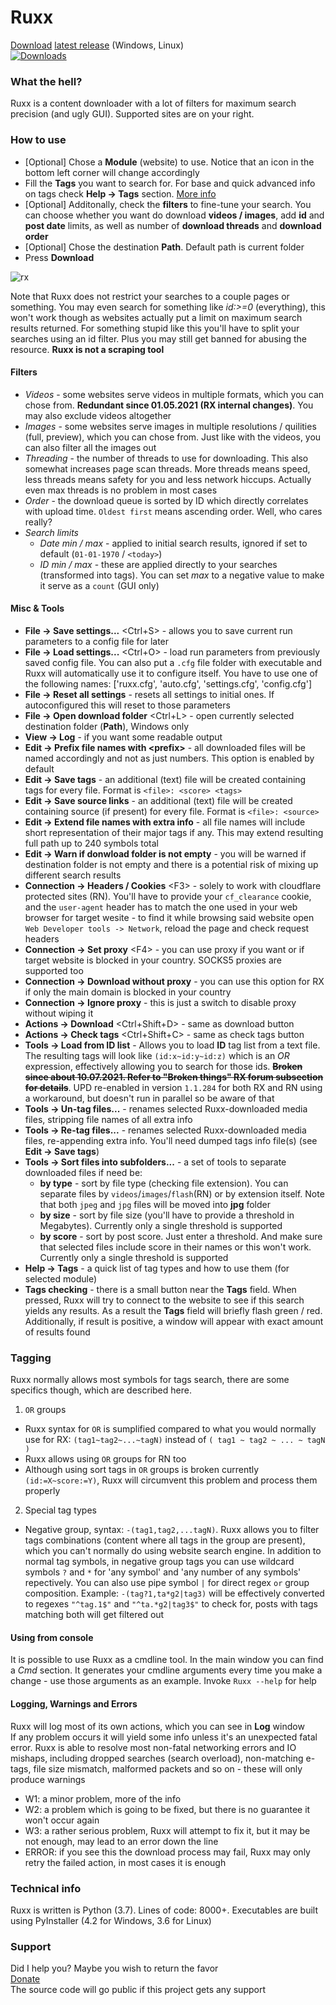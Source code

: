 # Ruxx
[Download](https://github.com/Trickerer01/Ruxx/releases/) [latest release](https://github.com/Trickerer01/Ruxx/releases/latest/) (Windows, Linux)  
[![Downloads](https://img.shields.io/github/downloads/Trickerer01/Ruxx/total?color=brightgreen&style=flat)](https://github.com/Trickerer01/Ruxx/releases/)

### What the hell?
Ruxx is a content downloader with a lot of filters for maximum search precision (and ugly GUI). Supported sites are on your right.

### How to use
- \[Optional] Chose a **Module** (website) to use. Notice that an icon in the bottom left corner will change accordingly
- Fill the **Tags** you want to search for. For base and quick advanced info on tags check **Help -> Tags** section. [More info](#tagging)
- \[Optional] Additonally, check the **filters** to fine-tune your search. You can choose whether you want do download **videos / images**, add **id** and **post date** limits, as well as number of **download threads** and **download order**
- \[Optional] Chose the destination **Path**. Default path is current folder
- Press **Download**

![rx](https://user-images.githubusercontent.com/76029665/196680406-b76e4766-0832-4a08-953f-27b41f9636e5.JPG)

Note that Ruxx does not restrict your searches to a couple pages or something. You may even search for something like *id:>=0* (everything), this won't work though as websites actually put a limit on maximum search results returned. For something stupid like this you'll have to split your searches using an id filter. Plus you may still get banned for abusing the resource. **Ruxx is not a scraping tool**

#### Filters
- *Videos* - some websites serve videos in multiple formats, which you can chose from. **Redundant since 01.05.2021 (RX internal changes)**. You may also exclude videos altogether
- *Images* - some websites serve images in multiple resolutions / quilities (full, preview), which you can chose from. Just like with the videos, you can also filter all the images out
- *Threading* - the number of threads to use for downloading. This also somewhat increases page scan threads. More threads means speed, less threads means safety for you and less network hiccups. Actually even max threads is no problem in most cases
- *Order* - the download queue is sorted by ID which directly correlates with upload time. `Oldest first` means ascending order. Well, who cares really?
- *Search limits*
  - *Date min / max* - applied to initial search results, ignored if set to default (`01-01-1970` / `<today>`)
  - *ID min / max* - these are applied directly to your searches (transformed into tags). You can set *max* to a negative value to make it serve as a `count` (GUI only)

#### Misc & Tools
- **File -> Save settings...** \<Ctrl+S> - allows you to save current run parameters to a config file for later
- **File -> Load settings...** \<Ctrl+O> - load run parameters from previously saved config file. You can also put a `.cfg` file folder with executable and Ruxx will automatically use it to configure itself. You have to use one of the following names: ['ruxx.cfg', 'auto.cfg', 'settings.cfg', 'config.cfg']
- **File -> Reset all settings** - resets all settings to initial ones. If autoconfigured this will reset to those parameters
- **File -> Open download folder** \<Ctrl+L> - open currently selected destination folder (**Path**), Windows only
- **View -> Log** - if you want some readable output
- **Edit -> Prefix file names with \<prefix>** - all downloaded files will be named accordingly and not as just numbers. This option is enabled by default
- **Edit -> Save tags** - an additional (text) file will be created containing tags for every file. Format is `<file>: <score> <tags>`
- **Edit -> Save source links** - an additional (text) file will be created containing source (if present) for every file. Format is `<file>: <source>`
- **Edit -> Extend file names with extra info** - all file names will include short representation of their major tags if any. This may extend resulting full path up to 240 symbols total
- **Edit -> Warn if donwload folder is not empty** - you will be warned if destination folder is not empty and there is a potential risk of mixing up different search results
- **Connection -> Headers / Cookies** \<F3> - solely to work with cloudflare protected sites (RN). You'll have to provide your `cf_clearance` cookie, and the `user-agent` header has to match the one used in your web browser for target wesite - to find it while browsing said website open `Web Developer tools -> Network`, reload the page and check request headers
- **Connection -> Set proxy** \<F4> - you can use proxy if you want or if target website is blocked in your country. SOCKS5 proxies are supported too
- **Connection -> Download without proxy** - you can use this option for RX if only the main domain is blocked in your country
- **Connection -> Ignore proxy** - this is just a switch to disable proxy without wiping it
- **Actions -> Download** \<Ctrl+Shift+D> - same as download button
- **Actions -> Check tags** \<Ctrl+Shift+C> - same as check tags button
- **Tools -> Load from ID list** - Allows you to load **ID** tag list from a text file. The resulting tags will look like `(id:x~id:y~id:z)` which is an *OR* expression, effectively allowing you to search for those ids. ~~**Broken since about 10.07.2021. Refer to "Broken things" RX forum subsection for details**~~. UPD re-enabled in version `1.1.284` for both RX and RN using a workaround, but doesn't run in parallel so be aware of that
- **Tools -> Un-tag files...** - renames selected Ruxx-downloaded media files, stripping file names of all extra info
- **Tools -> Re-tag files...** - renames selected Ruxx-downloaded media files, re-appending extra info. You'll need dumped tags info file(s) (see **Edit -> Save tags**)
- **Tools -> Sort files into subfolders...** - a set of tools to separate downloaded files if need be:
    - **by type** - sort by file type (checking file extension). You can separate files by `videos`/`images`/`flash`(RN) or by extension itself. Note that both `jpeg` and `jpg` files will be moved into **jpg** folder
    - **by size** - sort by file size (you'll have to provide a threshold in Megabytes). Currently only a single threshold is supported
    - **by score** - sort by post score. Just enter a threshold. And make sure that selected files include score in their names or this won't work. Currently only a single threshold is supported
- **Help -> Tags** - a quick list of tag types and how to use them (for selected module)
- **Tags checking** - there is a small button near the **Tags** field. When pressed, Ruxx will try to connect to the website to see if this search yields any results. As a result the **Tags** field will briefly flash green / red. Additionally, if result is positive, a window will appear with exact amount of results found

### Tagging
Ruxx normally allows most symbols for tags search, there are some specifics though, which are described here.  
1. `OR` groups
  - Ruxx syntax for `OR` is sumplified compared to what you would normally use for RX: `(tag1~tag2~...~tagN)` instead of `( tag1 ~ tag2 ~ ... ~ tagN )`
  - Ruxx allows using `OR` groups for RN too
  - Although using sort tags in `OR` groups is broken currently `(id:=X~score:=Y)`, Ruxx will circumvent this problem and process them properly
2. Special tag types
  - Negative group, syntax: `-(tag1,tag2,...tagN)`. Ruxx allows you to filter tags combinations (content where all tags in the group are present), which you can't normally do using website search engine. In addition to normal tag symbols, in negative group tags you can use wildcard symbols `?` and `*` for 'any symbol' and 'any number of any symbols' repectively. You can also use pipe symbol `|` for direct regex `or` group composition. Example: `-(tag?1,ta*g2|tag3)` will be effectively converted to regexes `"^tag.1$"` and `"^ta.*g2|tag3$"` to check for, posts with tags matching both will get filtered out

#### Using from console
It is possible to use Ruxx as a cmdline tool. In the main window you can find a *Cmd* section. It generates your cmdline arguments every time you make a change - use those arguments as an example. Invoke `Ruxx --help` for help

#### Logging, Warnings and Errors
Ruxx will log most of its own actions, which you can see in **Log** window  
If any problem occurs it will yield some info unless it's an unexpected fatal error. Ruxx is able to resolve most non-fatal networking errors and IO mishaps, including dropped searches (search overload), non-matching e-tags, file size mismatch, malformed packets and so on - these will only produce warnings
- W1: a minor problem, more of the info
- W2: a problem which is going to be fixed, but there is no guarantee it won't occur again
- W3: a rather serious problem, Ruxx will attempt to fix it, but it may be not enough, may lead to an error down the line
- ERROR: if you see this the download process may fail, Ruxx may only retry the failed action, in most cases it is enough

### Technical info
Ruxx is written is Python (3.7). Lines of code: 8000+. Executables are built using PyInstaller (4.2 for Windows, 3.6 for Linux)

### Support
Did I help you? Maybe you wish to return the favor  
[Donate](https://paypal.me/trickerer)  
The source code will go public if this project gets any support
